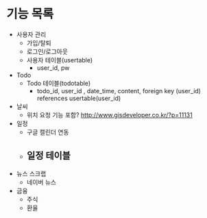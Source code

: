 # 기능 목록
- 사용자 관리
  - 가입/탈퇴
  - 로그인/로그아웃
  - 사용자 테이블(usertable)
    - user_id, pw
- Todo
  - Todo 테이블(todotable)
    - todo_id, user_id , date_time, content, foreign key (user_id) references usertable(user_id)
- 날씨
  - 위치 요청 기능 포함? http://www.gisdeveloper.co.kr/?p=11131
- 일정
  - 구글 캘린더 연동
  - 일정 테이블
    - 
- 뉴스 스크랩
  - 네이버 뉴스
- 금융
  - 주식
  - 환율
